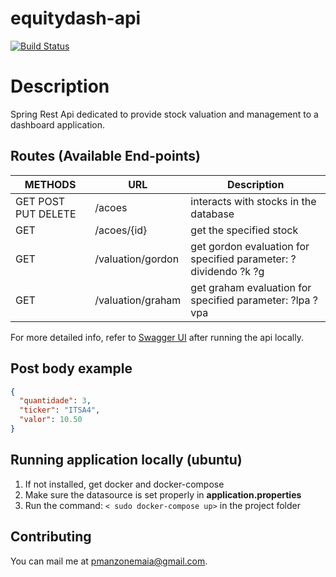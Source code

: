 # equitydash-api
[![Build Status](https://travis-ci.org/paulo-manzone/equitydash-api.svg?branch=master)](https://travis-ci.org/paulo-manzone/equitydash-api)

# Description
Spring Rest Api dedicated to provide stock valuation and management to a dashboard application.

## Routes (Available End-points)
| METHODS        | URL           | Description |
| ------------- | ------------- | ----------- |
| GET POST PUT DELETE          | /acoes  | interacts with stocks in the database  |
| GET | /acoes/{id}  | get the specified stock|
| GET | /valuation/gordon | get gordon evaluation for specified parameter: ?dividendo ?k ?g |
| GET | /valuation/graham | get graham evaluation for specified parameter: ?lpa ?vpa |

For more detailed info, refer to [Swagger UI](localhost:65534/swagger-ui.html) after running the api locally.

## Post body example

```json
{
  "quantidade": 3,
  "ticker": "ITSA4",
  "valor": 10.50
}
```
 ## Running application locally (ubuntu)

 1. If not installed, get docker and docker-compose
 2. Make sure the datasource is set properly in **application.properties**
 3. Run the command:  `< sudo docker-compose up>` in the project folder 

 ## Contributing

 You can mail me at pmanzonemaia@gmail.com.







